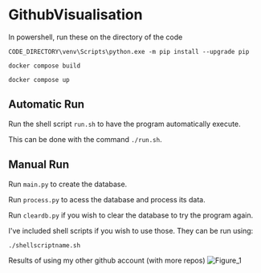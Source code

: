 # GithubVisualisation

In powershell, run these on the directory of the code
```
CODE_DIRECTORY\venv\Scripts\python.exe -m pip install --upgrade pip
```

```
docker compose build
```

```
docker compose up
```
## Automatic Run
Run the shell script ```run.sh``` to have the program automatically execute.

This can be done with the command ```./run.sh```.


## Manual Run
Run ```main.py``` to create the database.

Run ```process.py``` to acess the database and process its data.

Run ```cleardb.py``` if you wish to clear the database to try the program again.
  
I've included shell scripts if you wish to use those. They can be run using:

```./shellscriptname.sh```

Results of using my other github account (with more repos)
![Figure_1](https://user-images.githubusercontent.com/90612189/147960846-c4900a4c-2827-4a09-8388-baf1514b3840.png)
